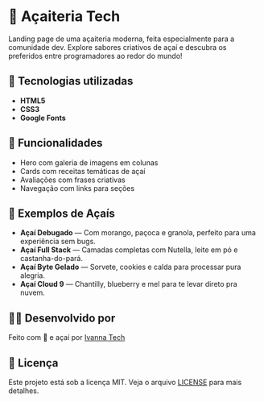 # 🍧 Açaiteria Tech

Landing page de uma açaiteria moderna, feita especialmente para a comunidade dev. Explore sabores criativos de açaí e descubra os preferidos entre programadores ao redor do mundo!

## 🚀 Tecnologias utilizadas

- **HTML5**  
- **CSS3**  
- **Google Fonts**  

## 🌟 Funcionalidades

- Hero com galeria de imagens em colunas
- Cards com receitas temáticas de açaí
- Avaliações com frases criativas
- Navegação com links para seções 

## 🧪 Exemplos de Açaís

- **Açaí Debugado** — Com morango, paçoca e granola, perfeito para uma experiência sem bugs.
- **Açaí Full Stack** — Camadas completas com Nutella, leite em pó e castanha-do-pará.
- **Açaí Byte Gelado** — Sorvete, cookies e calda para processar pura alegria.
- **Açaí Cloud 9** — Chantilly, blueberry e mel para te levar direto pra nuvem.

## 👩‍💻 Desenvolvido por

Feito com 💛 e açaí por [Ivanna Tech](https://github.com/ivannatech)

## 📄 Licença

Este projeto está sob a licença MIT. Veja o arquivo [LICENSE](LICENSE) para mais detalhes.